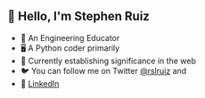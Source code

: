 ## 👋 Hello, I'm Stephen Ruiz
- 📰 An Engineering Educator
- 🖥️ A Python coder primarily
- 🔭 Currently establishing significance in the web
- 🐦 You can follow me on Twitter [@rslruiz](https://x.com/rslruiz) and
- 👔 [LinkedIn](https://www.linkedin.com/in/r-stephen-ruiz-8302712b/)
  

<!--
**rslruiz/rslruiz** is a ✨ _special_ ✨ repository because its `README.md` (this file) appears on your GitHub profile.

Here are some ideas to get you started:

- 🔭 I’m currently working on ...
- 🌱 I’m currently learning ...
- 👯 I’m looking to collaborate on ...
- 🤔 I’m looking for help with ...
- 💬 Ask me about ...
- 📫 How to reach me: ...
- 😄 Pronouns: ...
- ⚡ Fun fact: ...
🖥️ I've been coding in Go primarily for over 6 years
🏗️ I'm the founder of Boot.dev
🦀 I’m learning Rust and Vue.js at the moment
🐦 You can follow me on Twitter @wagslane
🎤 You can also listen to my podcast on BackendBanter.fm
-->
